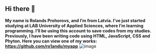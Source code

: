 ## Hi there 👋

  **My name is Rolands Prohorovs, and I’m from Latvia. I’ve just started studying at LAB University of Applied Sciences, where I’m learning programming. I’ll be using this account to save codes from my studies. Previously, I have been writing code using HTML, JavaScript, CSS and Phyton.
Here you can view one of my works: https://github.com/ro1ands/myapp**
![image](https://github.com/user-attachments/assets/fbfa4af5-e0ee-459f-a675-5627a068ac27)


<!--
**Rolands-Prohorovs/Rolands-Prohorovs** is a ✨ _special_ ✨ repository because its `README.md` (this file) appears on your GitHub profile.

Here are some ideas to get you started:

- 🔭 I’m currently working on ...
- 🌱 I’m currently learning ...
- 👯 I’m looking to collaborate on ...
- 🤔 I’m looking for help with ...
- 💬 Ask me about ...
- 📫 How to reach me: ...
- 😄 Pronouns: ...
- ⚡ Fun fact: ...
-->
